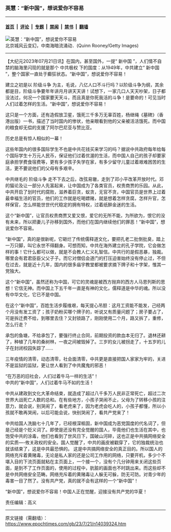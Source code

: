 ### 英慧：“新中国”，想说爱你不容易

---

#### [首页](../../../..?n14039324) &nbsp;|&nbsp; [评论](../../../../../epoch-comment?n14039324) &nbsp;|&nbsp; [专题](../../../../../epoch-special?n14039324) &nbsp;|&nbsp; [禁闻](../../../../../epoch-news?n14039324) &nbsp;|&nbsp; [禁书](../../../../../books?n14039324) &nbsp;|&nbsp; [翻墙](https://github.com/gfw-breaker/nogfw/blob/master/README.md?n14039324)


<div><img alt="英慧：“新中国”，想说爱你不容易" class="attachment-djy_600_400 size-djy_600_400 wp-post-image" src="https://i.epochtimes.com/assets/uploads/2020/04/c3618059d5321027fe22571d7c82bc19@1200x1200-600x400.jpg"/>
<div class="caption">
 北京城风云变幻，中南海暗流涌动．(Quinn Rooney/Getty Images)
</div></div><hr/><div class="post_content" id="artbody" itemprop="articleBody">
 <!-- article content begin -->
 <p>
  【大纪元2023年07月21日讯】在国内，甚至国外，一提“
  <ok href="https://www.epochtimes.com/gb/tag/%E6%96%B0%E4%B8%AD%E5%9B%BD.html">
   新中国
  </ok>
  ”，人们情不自禁的脑海里闪现的就是那个
  <ok href="https://www.epochtimes.com/gb/tag/%E4%B8%AD%E5%85%B1%E6%9E%81%E6%9D%83.html">
   中共极权
  </ok>
  下的国度：从1949年，中共建立“
  <ok href="https://www.epochtimes.com/gb/tag/%E6%96%B0%E4%B8%AD%E5%9B%BD.html">
   新中国
  </ok>
  ”，整个国家一直处于癫狂状态。“新中国”，想说爱你不容易！
 </p>
 <p>
  建立之初是以
  <ok href="https://www.epochtimes.com/gb/tag/%E9%98%B6%E7%BA%A7%E6%96%97%E4%BA%89.html">
   阶级斗争
  </ok>
  为主，毛说，八亿人口不斗行吗？以阶级斗争为纲，其余都是目，阶级斗争要年年讲月月讲天天讲！试想下，一家几口人天天吵架，日子都没法过，何况一个国家要天天斗，而且真是你死我活的斗争！是要命的！可见当时人们过着怎样的生活。“新中国”，想说爱你不容易！
 </p>
 <p>
  这只是一个方面，还有造假放卫星，饿死三千多万无辜百姓，杨继绳《墓碑》（香港出版）一书，描述了当时国内的惨状，他亲眼看到他的父亲被活活饿死。而中国的粮食却无偿的支援了阿尔巴尼亚与赞比亚。
 </p>
 <p>
  历史总是有惊人相似的一幕！
 </p>
 <p>
  这些年国内的很多国际学生不也是中共花钱买来学习的吗？据说中共政府每年给每个国际学生十万元人民币，保证他们过着优渥的生活，而中国人自己的孩子却要家庭承担学费食宿费等，更有多少孩子失学在家，有多少留守儿童过着艰难困苦的生活，更不要说他们的父母有多艰辛。
 </p>
 <p>
  中共继毛的
  <ok href="https://www.epochtimes.com/gb/tag/%E9%98%B6%E7%BA%A7%E6%96%97%E4%BA%89.html">
   阶级斗争
  </ok>
  走不下去之后，改弦易辙，走到了邓小平改革开放时代。邓的猫论及让一部分人先富起来，让中国成为了各类官员，权贵商贾的乐园。从此，中共开启了划时代的腐败，滋养着巨贪，蚁贪，无官不贪，中国官员是世界上过着最幸福生活的官员，他们的工作就是吃喝嫖赌，就是想着怎样贪腐，怎样升官，怎样保官，怎么样能世世代代稳定的拥有特权，过着纸醉金迷的生活。
 </p>
 <p>
  这个“新中国”，让官员权贵商贾又爱又恨，爱它的无所不能，为所欲为，恨它的没有未来，所以把妻儿子孙移到国外，而他们在国内继续他们的罪恶！“新中国”，想说爱你不容易。
 </p>
 <p>
  “新中国”，真的是很新呢，它砸烂了传统儒释道文化，要把孔老二批倒批臭，踏上一万只脚，叫它永世不得翻身。可想而知，中共在海外建立的孔子学院，它会做怎样的事！它什么都可以做，就是不会教人仁义礼智信。中共行的是假恶暴，独裁。哪里会有君君臣臣父父子子。而它对僧侣会道门的打压迫害始终没有停止过，不但在过去，就是近十几年，国内的很多庙宇教堂都被要求摘下牌子和十字架，惟其一党独大。
 </p>
 <p>
  这个“新中国”，虽然还称为中国，可它的灵魂是被西方抛弃的西方人马恩列斯的思想！它信无神。而中国上下五千年一直是有神的文化，儒释道是中华的魂。所以没有中华文化，它已不是中国。
 </p>
 <p>
  在这个“新中国”，百姓生活步履维艰，每天提心吊胆：这月工资能不能发，己经两个月没有发工资了；孩子奶粉买哪个牌子的，听说又有质量问题了；房子要占了，可是拆迁费不给，到哪里去住？又封锁路了，刚刚使用二个月，路又拆了，重修，怎么行走？
 </p>
 <p>
  承包的鱼塘，不给承包了，要强行终止合同，前期投资的款血本无归了。退林还耕了，种植了几年的桑树林，一夜之间被毁掉了。三岁的女儿被拐走了，十五岁的儿子在封闭校园失踪了……
 </p>
 <p>
  三年疫情的清零，动态清零，社会面清零，中共更是直接把国人家家为牢的，关进不是监狱的监狱，更让世人看到了中共魔鬼的邪恶！
 </p>
 <p>
  “在万恶的旧社会，人们过着牛马一样的生活”！
  <br/>
  中共的“新中国”，人们过着牛马不如的生活！
 </p>
 <p>
  中共从建政到文化大革命结束，就造成了超过八千多万人民非正常死亡，超过二次世界大战死亡人数的总和。在有些地方，小孩子哭闹不止，父母为了转移小孩的注意力，就会说，别哭闹了，看老虎来了，因为老虎会吃人的，小孩子都懂，所以小孩就不敢再哭闹，以后可能会说，快别哭闹了，看共产党来了！
 </p>
 <p>
  中共给国人洗脑七十几年了，已经根深柢固，新中国成为恶党国度的代名词了，但是己经是个贬义词了。即使是还没有完全觉醒的国人，毕竟他们也生活在其中，也饱受中共的涂毒，他们也看到了世风日下，国破山河碎，这也正是中共搞网络安全的实质—-攸关政权的安全。国人觉醒了，中共的画皮被戳穿了，它的独裁统治也就该结束了，这是中共最恐惧的。 这是中共搞网络安全的真正目的。所以国人的网络充斥着黄赌毒，无论是私人家的还是公司工作用的网络，只要开机，多少个不堪入目的下流页面就粘在主页面上，一个接一个，没有个几分钟用来关闭这些页面，是到不了工作页面的，使用的过程中，肮脏的画面也不时跳出来。而这些却不是中共网络安全范畴。网络充斥着的黄赌毒让人躲无可躲，防无可防。对青少年的毒害一目了然了。没有共产党，真的就不会有这样的一个“新中国”！
 </p>
 <p>
  “新中国”，想说爱你不容易！中国人正在觉醒，迎接没有共产党的华夏！
 </p>
 <p>
  责任编辑：高义
 </p>
 <!-- article content end -->
 <div id="below_article_ad">
 </div>
</div>


---

原文链接（需翻墙）：https://www.epochtimes.com/gb/23/7/21/n14039324.htm